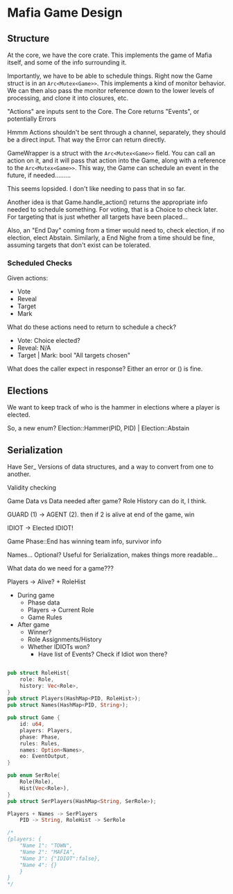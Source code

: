 
# Mafia Game Design

## Structure

At the core, we have the core crate. This implements the game of Mafia itself, and some of the info surrounding it.

Importantly, we have to be able to schedule things. Right now the Game struct is in an `Arc<Mutex<Game>>`. This implements a kind of monitor behavior. We can then also pass the monitor reference down to the lower levels of processing, and clone it into closures, etc.

"Actions" are inputs sent to the Core. The Core returns "Events", or potentially Errors

Hmmm Actions shouldn't be sent through a channel, separately, they should be a direct input. That way the Error can return directly.

GameWrapper is a struct with the `Arc<Mutex<Game>>` field. You can call an action on it, and it will pass that action into the Game, along with a reference to the `Arc<Mutex<Game>>`. This way, the Game can schedule an event in the future, if needed.........

This seems lopsided. I don't like needing to pass that in so far.

Another idea is that Game.handle_action() returns the appropriate info needed to schedule something. For voting, that is a Choice to check later. For targeting that is just whether all targets have been placed...

Also, an "End Day" coming from a timer would need to, check election, if no election, elect Abstain. Similarly, a End Nighe from a time should be fine, assuming targets that don't exist can be tolerated.

### Scheduled Checks

Given actions:
- Vote
- Reveal
- Target
- Mark

What do these actions need to return to schedule a check?

- Vote: Choice elected?
- Reveal: N/A
- Target | Mark: bool "All targets chosen"

What does the caller expect in response? Either an error or () is fine.

## Elections
We want to keep track of who is the hammer in elections where a player is elected.

So, a new enum? Election::Hammer(PID, PID) | Election::Abstain


## Serialization

Have Ser_ Versions of data structures, and a way to convert from one to another.

Validity checking

Game Data vs Data needed after game?
Role History can do it, I think.

GUARD (1) -> AGENT (2). then if 2 is alive at end of the game, win

IDIOT -> Elected IDIOT!

Game Phase::End has winning team info, survivor info

Names... Optional? Useful for Serialization, makes things more readable...


What data do we need for a game???

Players -> Alive? + RoleHist

- During game
    - Phase data
    - Players -> Current Role
    - Game Rules
- After game
    - Winner?
    - Role Assignments/History
    - Whether IDIOTs won?
        - Have list of Events? Check if Idiot won there?
```rust

pub struct RoleHist{
    role: Role,
    history: Vec<Role>,
}
pub struct Players(HashMap<PID, RoleHist>);
pub struct Names(HashMap<PID, String>);

pub struct Game {
    id: u64,
    players: Players,
    phase: Phase,
    rules: Rules,
    names: Option<Names>,
    eo: EventOutput,
}
```

```rust
pub enum SerRole{
    Role(Role),
    Hist(Vec<Role>),
}
pub struct SerPlayers(HashMap<String, SerRole>);
```

```rust
Players + Names -> SerPlayers
    PID -> String, RoleHist -> SerRole

/*
{players: {
    "Name 1": "TOWN",
    "Name 2": "MAFIA",
    "Name 3": {"IDIOT":false},
    "Name 4": {}
    }
}
*/
```